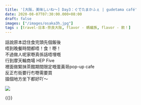 ```yaml
---
title: '[大阪，美味しいね～] Day3：ぐでたまかふぇ | gudetama café'
date: 2020-08-07T07:30:00.000+08:00
draft: false
images: ["/images/osaka3h.jpg"]
tags : [travel-日本-奈良大阪, flavor - 螞蟻族, flavor - 飲！]
---
```

  
話說原本諗住食完頭先個飯後  
唔到晚餐時間都唔！食！嘢！  
不過做人呢家嘢真係話唔埋嘅  
行到摩天輪商場 HEP Five  
裡面做緊抹茶館期間限定嘅蛋黃哥pop-up cafe  
反正冇街要行冇嘢需要買  
搵個地方坐下都好吖～  

![](/images/osaka3h.jpg)


  
  
  
{{<osaka>}}

